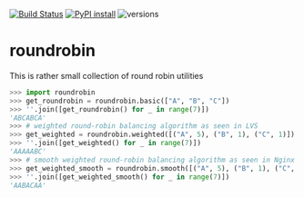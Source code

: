 [![Build Status](https://travis-ci.org/linnik/roundrobin.svg?branch=master)](https://travis-ci.org/linnik/roundrobin)
[![PyPI install](https://img.shields.io/badge/pip%20install-roundrobin-informational)](https://pypi.org/project/roundrobin/)
![versions](https://img.shields.io/pypi/pyversions/roundrobin.svg)

# roundrobin

This is rather small collection of round robin utilities

```python
>>> import roundrobin
>>> get_roundrobin = roundrobin.basic(["A", "B", "C"])
>>> ''.join([get_roundrobin() for _ in range(7)])
'ABCABCA'
>>> # weighted round-robin balancing algorithm as seen in LVS
>>> get_weighted = roundrobin.weighted([("A", 5), ("B", 1), ("C", 1)])
>>> ''.join([get_weighted() for _ in range(7)])
'AAAAABC'
>>> # smooth weighted round-robin balancing algorithm as seen in Nginx
>>> get_weighted_smooth = roundrobin.smooth([("A", 5), ("B", 1), ("C", 1)])
>>> ''.join([get_weighted_smooth() for _ in range(7)])
'AABACAA'
```

